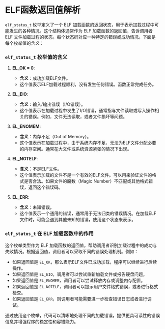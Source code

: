 # ELF函数返回值解析
`elf_status_t` 枚举定义了一个 ELF 加载函数的返回状态，用于表示加载过程中可能发生的各种情况。这个结构体通常作为 ELF 加载函数的返回值，告诉调用者 ELF 文件加载过程的状态。每个状态码对应一种特定的错误或成功情况。下面是每个枚举值的含义：

### `elf_status_t` 枚举值的含义

1. **EL_OK = 0**:
   - **含义**：成功加载ELF文件。
   - 这个值表示ELF加载过程顺利，没有发生任何错误。函数正常完成任务。

2. **EL_EIO**:
   - **含义**：输入/输出错误（I/O错误）。
   - 这个值表示在加载过程中发生了I/O错误，通常指与文件读取或写入操作相关的错误。例如，文件无法读取，或者文件损坏等问题。

3. **EL_ENOMEM**:
   - **含义**：内存不足（Out of Memory）。
   - 这个值表示在加载过程中，由于系统内存不足，无法为ELF文件分配必要的内存空间。通常在大文件或系统资源紧张的情况下出现。

4. **EL_NOTELF**:
   - **含义**：不是ELF文件。
   - 这个值表示加载的文件不是一个有效的ELF文件。可以用来验证文件的格式是否合法。如果文件的魔数（Magic Number）不匹配或其他格式错误，返回这个错误码。

5. **EL_ERR**:
   - **含义**：未知错误。
   - 这个值表示一个通用的错误，通常用于无法归类的错误情况。在加载ELF文件时，可能会遇到其他未知的错误，使用这个状态来表示。

### `elf_status_t` 在 ELF 加载函数中的作用

这个枚举类型作为 ELF 加载函数的返回值，帮助调用者识别加载过程中的成功与失败情况。根据返回值，调用者可以采取不同的错误处理机制。例如：

- 如果返回值是 `EL_OK`，那么表示ELF文件已成功加载，程序可以继续进行后续操作。
- 如果返回值是 `EL_EIO`，调用者可以尝试重新加载文件或报告硬盘问题。
- 如果返回值是 `EL_ENOMEM`，调用者可以尝试释放内存或调整内存配置。
- 如果返回值是 `EL_NOTELF`，调用者可以提示用户文件格式错误，或者进行格式检查。
- 如果返回值是 `EL_ERR`，则调用者可能需要进一步检查错误日志或者进行调试。

通过使用这个枚举，代码可以清晰地处理不同的加载错误，提供更具可读性的错误信息并增强程序的稳定性和容错能力。